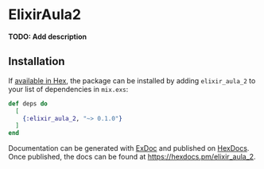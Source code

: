 # ElixirAula2

**TODO: Add description**

## Installation

If [available in Hex](https://hex.pm/docs/publish), the package can be installed
by adding `elixir_aula_2` to your list of dependencies in `mix.exs`:

```elixir
def deps do
  [
    {:elixir_aula_2, "~> 0.1.0"}
  ]
end
```

Documentation can be generated with [ExDoc](https://github.com/elixir-lang/ex_doc)
and published on [HexDocs](https://hexdocs.pm). Once published, the docs can
be found at <https://hexdocs.pm/elixir_aula_2>.


